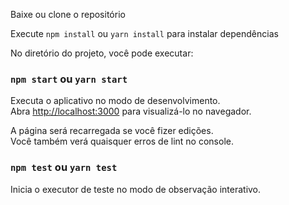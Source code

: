 
Baixe ou clone o repositório

Execute `npm install` ou `yarn install` para instalar dependências


No diretório do projeto, você pode executar:

### `npm start` ou `yarn start`

Executa o aplicativo no modo de desenvolvimento.<br>
Abra [http://localhost:3000](http://localhost:3000) para visualizá-lo no navegador.

A página será recarregada se você fizer edições.<br>
Você também verá quaisquer erros de lint no console.

### `npm test` ou `yarn test`

Inicia o executor de teste no modo de observação interativo.<br>
